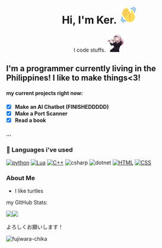 <h1 align="center"> Hi, I'm Ker.  <img src="wave-hello.gif" width="50" height="50"> </h1>

<p align="center"> I code stuffs. <img src="chika-dance.gif" width="50" height="50"></p>


<h2>I'm a programmer currently living in the Philippines! I like to make things<3!</h2>
<h4>my current projects right now:<h4>
  
- [x] Make an AI Chatbot (FINISHEDDDDD)
- [x] Make a Port Scanner
- [x] Read a book
<h5> ... </h5>
  
  <p></p>
  
### 🚀 Languages i've used
  
[![python](https://img.shields.io/badge/Python-14354C?style=for-the-badge&logo=python&logoColor=white)](https://python.org) [![Lua](https://img.shields.io/badge/Lua-2C2D72?style=for-the-badge&logo=lua&logoColor=white)](https://www.lua.org/) [![C++](https://img.shields.io/badge/C%2B%2B-00599C?style=for-the-badge&logo=c%2B%2B&logoColor=white)](https://isocpp.org/) ![csharp](https://img.shields.io/badge/C%23-239120?style=for-the-badge&logo=c-sharp&logoColor=white) ![dotnet](https://img.shields.io/badge/.NET-5C2D91?style=for-the-badge&logo=.net&logoColor=white) [![HTML](https://img.shields.io/badge/HTML5-E34F26?style=for-the-badge&logo=html5&logoColor=white)](https://html.com/) [![CSS](https://img.shields.io/badge/CSS3-1572B6?style=for-the-badge&logo=css3&logoColor=white)](https://www.youtube.com/watch?v=dQw4w9WgXcQ) 

### About Me
  
- I like turtles

  

<p>my GItHub Stats:</p>
<p><img align="left" src=https://github-readme-stats.vercel.app/api/top-langs?username=keru6k&show_icons=true&locale=en&layout=compact" </p>
<p align="left"> <img src="https://github-readme-stats.vercel.app/api?username=keru6k&show_icons=true&theme=dark" </p>

  <p>よろしくお願いします！</p>

  ![fujiwara-chika](https://user-images.githubusercontent.com/73579653/154232131-97326511-c921-4da1-895c-2e09bb2d9645.gif)
